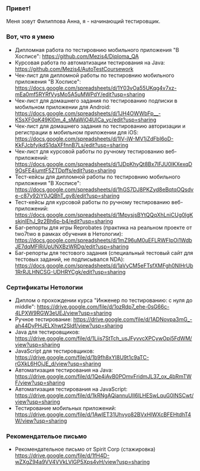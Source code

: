 ### Привет!

Меня зовут Филиппова Анна, я - начинающий тестировщик.

### Вот, что я умею
- Дипломная работа по тестировнию мобильного приложения "В Хосписе": https://github.com/Mezis4/Diploma_QA
- Курсовая работа по автоматизации тестирования на Java: https://github.com/Mezis4/AutoTestCoursework
- Чек-лист для дипломной работы по тестировнию мобильного приложения "В Хосписе": https://docs.google.com/spreadsheets/d/1Y03vOa55UKqg4v7xz-mEa0mf5RYRfVysMo5A5uMWPdY/edit?usp=sharing
- Чек-лист для домашнего задания по тестированию подписки в мобильном приложении для Android: https://docs.google.com/spreadsheets/d/1JH4OWWbFp__-KSsXF0qK49Kl0m_4_sMaWjO4UlCa_yc/edit?usp=sharing
- Чек-лист для домашнего задания по тестированию авторизации и регистрации в мобильном приложении для iOS: https://docs.google.com/spreadsheets/d/1lV-jW-MV1jZdFbI6oD-KkFJcbfyikdS1daXFfnnB7Ls/edit?usp=sharing
- Чек-лист для курсовой работы по ручному тестированию веб-приложений: https://docs.google.com/spreadsheets/d/1JDpKhyQt8Bx7lFJU0IKXexqD9OsFE4iumtF5ZTDpffs/edit?usp=sharing
- Тест-кейсы для дипломной работы по тестировнию мобильного приложения "В Хосписе": https://docs.google.com/spreadsheets/d/1hGS7DJ8PKZyd8eBqtqOQsdve-c87y92iY0JQBhT_gv8/edit?usp=sharing
- Тест-кейсы для курсовой работы по ручному тестированию веб-приложений: https://docs.google.com/spreadsheets/d/1MpysjsBYtQQqXhLniCUg0lgKskjnlEhJ_9z2Bh6p-b4/edit?usp=sharing
- Баг-репорты для игры Reprobates (практика на реальном проекте от two7two в рамках обучения в Нетологии): https://docs.google.com/spreadsheets/d/1mZ96uM0uEFLRWFIpOi1WdbJE7dqMFlRiUpUNXBzWRDg/edit?usp=sharing
- Баг-репорты для тестового задания (специальный тестовый сайт для тестовых заданий, не подписывался NDA): https://docs.google.com/spreadsheets/d/1aVyCM5eFTsfXMFgh0NIHrUb1RrRJLHNCSG-UDHRYCgk/edit?usp=sharing

### Сертификаты Нетологии
- Диплом о прохождении курса "Инженер по тестированию: с нуля до middle": https://drive.google.com/file/d/1ozRdp7_ehe-0sG66c-4LPXW9RGW3eUEJ/view?usp=sharing
- Ручное тестирование: https://drive.google.com/file/d/1ADNovpa3mG_-ah44DyPHJELXhwt2Sldf/view?usp=sharing
- Java для тестировщиков: https://drive.google.com/file/d/1Liis7StTch_usJFyvvcXPCywOpi5FdWM/view?usp=sharing
- JavaScript для тестировщиков: https://drive.google.com/file/d/1b9fh8xYI8U9t1c9aTC-rGXkL6HOjJE_d/view?usp=sharing
- Автоматизация тестирования на Java: https://drive.google.com/file/d/1Qe4iAvB0POmvFridmJL37_ox_4bRmTWF/view?usp=sharing
- Автоматизация тестирования на JavaScript: https://drive.google.com/file/d/1kRNgAQiannuUlI6lLHESwLquG0INSCwt/view?usp=sharing
- Тестирование мобильных приложений: https://drive.google.com/file/d/1AwIET31Uhvyo82BVxHlWXcBFEHtdhT4W/view?usp=sharing

### Рекомендательое письмо
- Рекомендательное письмо от Spirit Corp (стажировка) https://drive.google.com/file/d/1fH4D-wZXgZ94a9VV4VVkLVlGP5Xps4vH/view?usp=sharing
